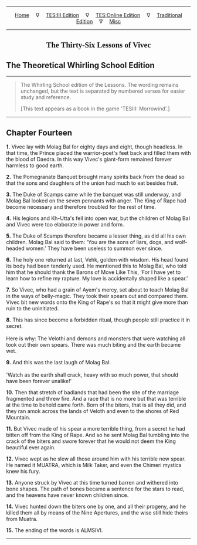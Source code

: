 
---

<!-- Jekyll Page Links -->

<center>
<a href="../../../../../index.html">Home</a>
&emsp;&nabla;&emsp;
<a href="../../../../index-tes3.html">TES:III Edition</a>
&emsp;&nabla;&emsp;
<a href="../../../../index-teso.html">TES:Online Edition</a>
&emsp;&nabla;&emsp;
<a href="../../../../index-traditional.html">Traditional Edition</a>
&emsp;&nabla;&emsp;
<a href="../../../../index-misc.html">Misc</a>
</center>

<!-- Markdown Body Below: -->

---

<center>
<h2><span style="font-family:Georgia">The Thirty-Six Lessons of Vivec</span></h2>
</center>

## The Theoretical Whirling School Edition

---

> The Whirling School edition of the Lessons. The wording remains unchanged, but the text is separated by numbered verses for easier study and reference.
>
> \[This text appears as a book in the game 'TESIII: Morrowind'.\]

---

## Chapter Fourteen

__1.__ Vivec lay with Molag Bal for eighty days and eight, though headless. In that time, the Prince placed the warrior-poet's feet back and filled them with the blood of Daedra. In this way Vivec's giant-form remained forever harmless to good earth.

__2.__ The Pomegranate Banquet brought many spirits back from the dead so that the sons and daughters of the union had much to eat besides fruit.

__3.__ The Duke of Scamps came while the banquet was still underway, and Molag Bal looked on the seven pennants with anger. The King of Rape had become necessary and therefore troubled for the rest of time.

__4.__ His legions and Kh-Utta's fell into open war, but the children of Molag Bal and Vivec were too elaborate in power and form.

__5.__ The Duke of Scamps therefore became a lesser thing, as did all his own children. Molag Bal said to them: 'You are the sons of liars, dogs, and wolf-headed women.' They have been useless to summon ever since.

__6.__ The holy one returned at last, Vehk, golden with wisdom. His head found its body had been tenderly used. He mentioned this to Molag Bal, who told him that he should thank the Barons of Move Like This, 'For I have yet to learn how to refine my rapture. My love is accidentally shaped like a spear.'

__7.__ So Vivec, who had a grain of Ayem's mercy, set about to teach Molag Bal in the ways of belly-magic. They took their spears out and compared them. Vivec bit new words onto the King of Rape's so that it might give more than ruin to the uninitiated.

__8.__ This has since become a forbidden ritual, though people still practice it in secret.\
\
Here is why: The Velothi and demons and monsters that were watching all took out their own spears. There was much biting and the earth became wet.

__9.__ And this was the last laugh of Molag Bal:\
\
'Watch as the earth shall crack, heavy with so much power, that should have been forever unalike!'

__10.__ Then that stretch of badlands that had been the site of the marriage fragmented and threw fire. And a race that is no more but that was terrible at the time to behold came forth. Born of the biters, that is all they did, and they ran amok across the lands of Veloth and even to the shores of Red Mountain.

__11.__ But Vivec made of his spear a more terrible thing, from a secret he had bitten off from the King of Rape. And so he sent Molag Bal tumbling into the crack of the biters and swore forever that he would not deem the King beautiful ever again.

__12.__ Vivec wept as he slew all those around him with his terrible new spear. He named it MUATRA, which is Milk Taker, and even the Chimeri mystics knew his fury.

__13.__ Anyone struck by Vivec at this time turned barren and withered into bone shapes. The path of bones became a sentence for the stars to read, and the heavens have never known children since.

__14.__ Vivec hunted down the biters one by one, and all their progeny, and he killed them all by means of the Nine Apertures, and the wise still hide theirs from Muatra.

__15.__ The ending of the words is ALMSIVI.

---
